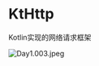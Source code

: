 # KtHttp
Kotlin实现的网络请求框架

![Day1.003.jpeg](https://p3-juejin.byteimg.com/tos-cn-i-k3u1fbpfcp/81761b0109dc406daef15170486993ed~tplv-k3u1fbpfcp-watermark.image?)
